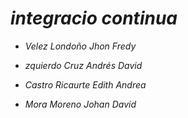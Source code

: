 # *integracio continua*

* *Velez Londoño Jhon Fredy*

* *zquierdo Cruz Andrés David*

* *Castro Ricaurte Edith Andrea*

* *Mora Moreno Johan David*

